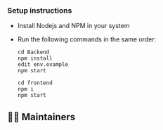 
### Setup instructions

- Install Nodejs and NPM in your system

- Run the following commands in the same order:
    ```
    cd Backend
    npm install
    edit env.example
    npm start
    ```
    ```
    cd frontend
    npm i
    npm start
    ```
## 🧑‍💻 Maintainers
